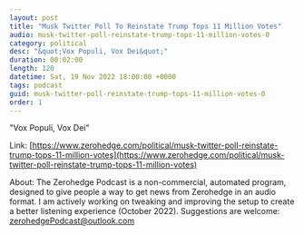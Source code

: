 ```yaml
---
layout: post
title: "Musk Twitter Poll To Reinstate Trump Tops 11 Million Votes"
audio: musk-twitter-poll-reinstate-trump-tops-11-million-votes-0
category: political
desc: "&quot;Vox Populi, Vox Dei&quot;"
duration: 00:02:00
length: 120
datetime: Sat, 19 Nov 2022 18:00:00 +0000
tags: podcast
guid: musk-twitter-poll-reinstate-trump-tops-11-million-votes-0
order: 1
---
```

&quot;Vox Populi, Vox Dei&quot;

Link: [https://www.zerohedge.com/political/musk-twitter-poll-reinstate-trump-tops-11-million-votes](https://www.zerohedge.com/political/musk-twitter-poll-reinstate-trump-tops-11-million-votes)

About: The Zerohedge Podcast is a non-commercial, automated program, designed to give people a way to get news from Zerohedge in an audio format.  I am actively working on tweaking and improving the setup to create a better listening experience (October 2022).  Suggestions are welcome: [zerohedgePodcast@outlook.com](mailto:zerohedgePodcast@outlook.com)